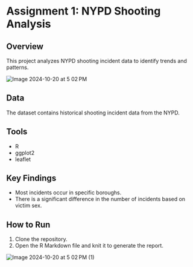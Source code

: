 # Assignment 1: NYPD Shooting Analysis

## Overview
This project analyzes NYPD shooting incident data to identify trends and patterns.

![Image 2024-10-20 at 5 02 PM](https://github.com/user-attachments/assets/a2aaf42f-0339-4fed-9119-4ad74a78a28a)


## Data
The dataset contains historical shooting incident data from the NYPD.

## Tools
- R
- ggplot2
- leaflet

## Key Findings
- Most incidents occur in specific boroughs.
- There is a significant difference in the number of incidents based on victim sex.

## How to Run
1. Clone the repository.
2. Open the R Markdown file and knit it to generate the report.

![Image 2024-10-20 at 5 02 PM (1)](https://github.com/user-attachments/assets/ffa1ac08-019c-46fc-896e-80ac7bbd74da)
